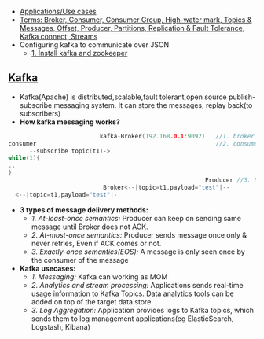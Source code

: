 - [Applications/Use cases](#uc)
- [Terms: Broker, Consumer, Consumer Group, High-water mark, Topics & Messages, Offset, Producer, Partitions, Replication & Fault Tolerance, Kafka connect, Streams](Terms)
- Configuring kafka to communicate over JSON
  - [1. Install kafka and zookeeper](#install)

<a name=what></a>
## [Kafka](https://kafka.apache.org/intro)
- Kafka(Apache) is distributed,scalable,fault tolerant,open source publish-subscribe messaging system. It can store the messages, replay back(to subscribers)
- **How kafka messaging works?**
```c
                          kafka-Broker(192.168.0.1:9092)   //1. broker starts
consumer                                                   //2. consumer subscribes to topic
      --subscribe topic(t1)->
while(1){
..
}
                                                        Producer //3. Producer produces topic
                           Broker<--|topic=t1,payload="test"|--
  <--|topic=t1,payload="test"|-
```
- **3 types of message delivery methods:**
  - _1. At-least-once semantics:_ Producer can keep on sending same message until Broker does not ACK.
  - _2. At-most-once semantics:_ Producer sends message once only & never retries, Even if ACK comes or not.
  - _3. Exactly-once semantics(EOS):_ A message is only seen once by the consumer of the message
- **Kafka usecases:**
  - _1. Messaging:_ Kafka can working as MOM
  - _2. Analytics and stream processing:_ Applications sends real-time usage information to Kafka Topics. Data analytics tools can be added on top of the target data store.
  - _3. Log Aggregation:_ Application provides logs to Kafka topics, which sends them to log management applications(eg ElasticSearch, Logstash, Kibana)

<a name=images/kubernets_architecture3.png width=500/>


